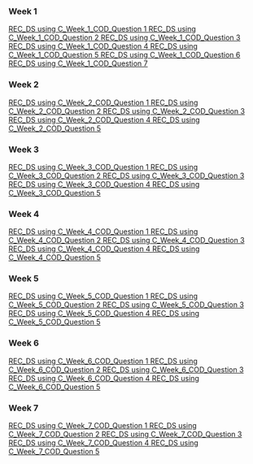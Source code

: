 
### Week 1
[REC_DS using C_Week_1_COD_Question 1
](Week%201/01.pdf)
[REC_DS using C_Week_1_COD_Question 2
](Week%201/02.pdf)
[REC_DS using C_Week_1_COD_Question 3
](Week%201/03.pdf)
[REC_DS using C_Week_1_COD_Question 4
](Week%201/04.pdf)
[REC_DS using C_Week_1_COD_Question 5
](Week%201/05.pdf)
[REC_DS using C_Week_1_COD_Question 6
](Week%201/06.pdf)
[REC_DS using C_Week_1_COD_Question 7
](Week%201/07.pdf)

### Week 2
[REC_DS using C_Week_2_COD_Question 1
](Week%202/01.pdf)
[REC_DS using C_Week_2_COD_Question 2
](Week%202/02.pdf)
[REC_DS using C_Week_2_COD_Question 3
](Week%202/03.pdf)
[REC_DS using C_Week_2_COD_Question 4
](Week%202/04.pdf)
[REC_DS using C_Week_2_COD_Question 5
](Week%202/05.pdf)

### Week 3
[REC_DS using C_Week_3_COD_Question 1
](Week%203/01.pdf)
[REC_DS using C_Week_3_COD_Question 2
](Week%203/02.pdf)
[REC_DS using C_Week_3_COD_Question 3
](Week%203/03.pdf)
[REC_DS using C_Week_3_COD_Question 4
](Week%203/04.pdf)
[REC_DS using C_Week_3_COD_Question 5
](Week%203/05.pdf)

### Week 4
[REC_DS using C_Week_4_COD_Question 1
](Week%204/01.pdf)
[REC_DS using C_Week_4_COD_Question 2
](Week%204/02.pdf)
[REC_DS using C_Week_4_COD_Question 3
](Week%204/03.pdf)
[REC_DS using C_Week_4_COD_Question 4
](Week%204/04.pdf)
[REC_DS using C_Week_4_COD_Question 5
](Week%204/05.pdf)

### Week 5
[REC_DS using C_Week_5_COD_Question 1
](Week%205/01.pdf)
[REC_DS using C_Week_5_COD_Question 2
](Week%205/02.pdf)
[REC_DS using C_Week_5_COD_Question 3
](Week%205/03.pdf)
[REC_DS using C_Week_5_COD_Question 4
](Week%205/04.pdf)
[REC_DS using C_Week_5_COD_Question 5
](Week%205/05.pdf)

### Week 6
[REC_DS using C_Week_6_COD_Question 1
](Week%206/01.pdf)
[REC_DS using C_Week_6_COD_Question 2
](Week%206/02.pdf)
[REC_DS using C_Week_6_COD_Question 3
](Week%206/03.pdf)
[REC_DS using C_Week_6_COD_Question 4
](Week%206/04.pdf)
[REC_DS using C_Week_6_COD_Question 5
](Week%206/05.pdf)

### Week 7
[REC_DS using C_Week_7_COD_Question 1
](Week%207/01.pdf)
[REC_DS using C_Week_7_COD_Question 2
](Week%207/02.pdf)
[REC_DS using C_Week_7_COD_Question 3
](Week%207/03.pdf)
[REC_DS using C_Week_7_COD_Question 4
](Week%207/04.pdf)
[REC_DS using C_Week_7_COD_Question 5
](Week%207/05.pdf)
